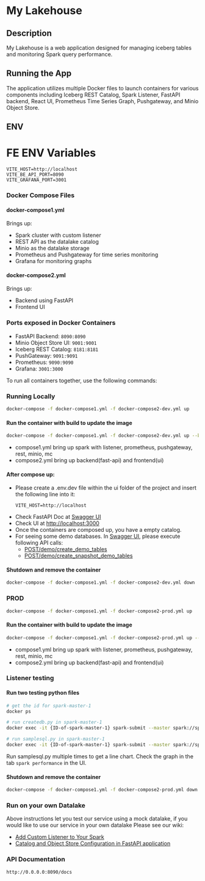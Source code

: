 # My Lakehouse

## Description
My Lakehouse is a web application designed for managing iceberg tables and monitoring Spark query performance.

## Running the App
The application utilizes multiple Docker files to launch containers for various components including Iceberg REST Catalog, Spark Listener, FastAPI backend, React UI, Prometheus Time Series Graph, Pushgateway, and Minio Object Store.

## ENV

# FE ENV Variables

``` 
VITE_HOST=http://localhost
VITE_BE_API_PORT=8090
VITE_GRAFANA_PORT=3001
```


### Docker Compose Files

#### docker-compose1.yml
Brings up:

- Spark cluster with custom listener
- REST API as the datalake catalog
- Minio as the datalake storage
- Prometheus and Pushgateway for time series monitoring
- Grafana for monitoring graphs

#### docker-compose2.yml
Brings up:

- Backend using FastAPI
- Frontend UI

### Ports exposed in Docker Containers
* FastAPI Backend: ```8090:8090```
* Minio Object Store UI: ```9001:9001```
* Iceberg REST Catalog: ```8181:8181```
* PushGateway: ```9091:9091```
* Prometheus: ```9090:9090```
* Grafana: ```3001:3000```

To run all containers together, use the following commands:

### Running Locally
```bash
docker-compose -f docker-compose1.yml -f docker-compose2-dev.yml up 
```
#### Run the container with build to update the image 
```bash
docker-compose -f docker-compose1.yml -f docker-compose2-dev.yml up --build 

```

* compose1.yml bring up spark with listener, prometheus, pushgateway, rest, minio, mc
* compose2.yml bring up backend(fast-api) and frontend(ui)

#### After compose up:
- Please create a .env.dev file within the ui folder of the project and insert the following line into it:
  ```
  VITE_HOST=http://localhost
  ```
- Check FastAPI Doc at [Swagger UI](http://localhost:8090/docs)
- Check UI at [http://localhost:3000](http://localhost:3000)
- Once the containers are composed up, you have a empty catalog. 
- For seeing some demo databases. In [Swagger UI](http://localhost:8090/docs), please execute following API calls:
  * [POST/demo/create_demo_tables](http://localhost:8090/docs#/demo-controller/create_demo_tables_demo_create_demo_tables_post)
  * [POST/demo/create_snapshot_demo_tables](http://localhost:8090/docs#/demo-controller/create_snapshot_demo_table_demo_create_snapshot_demo_tables_post)


#### Shutdown and remove the container

```bash
docker-compose -f docker-compose1.yml -f docker-compose2-dev.yml down
```


### PROD

```bash
docker-compose -f docker-compose1.yml -f docker-compose2-prod.yml up 
```
#### Run the container with build to update the image 
```bash
docker-compose -f docker-compose1.yml -f docker-compose2-prod.yml up --build 

```

* compose1.yml bring up spark with listener, prometheus, pushgateway, rest, minio, mc
* compose2.yml bring up backend(fast-api) and frontend(ui)

### Listener testing
#### Run two testing python files
```bash
# get the id for spark-master-1
docker ps

# run createdb.py in spark-master-1
docker exec -it {ID-of-spark-master-1} spark-submit --master spark://spark-master:7077 createdb.py

# run samplesql.py in spark-master-1
docker exec -it {ID-of-spark-master-1} spark-submit --master spark://spark-master:7077 samplesql.py
```
Run samplesql.py multiple times to get a line chart.
Check the graph in the tab `spark performance` in the UI.


#### Shutdown and remove the container

```bash
docker-compose -f docker-compose1.yml -f docker-compose2-prod.yml down
```

### Run on your own Datalake
Above instructions let you test our service using a mock datalake, if you would like to use our service in your own datalake
Please see our wiki:
* [Add Custom Listener to Your Spark](https://github.com/mlim-usfca/MyLakeHouse/wiki/Customized-Spark-Listener-Usage)
* [Catalog and Object Store Configuration in FastAPI application](https://github.com/mlim-usfca/MyLakeHouse/wiki/Catalog-and-Object-Store-Configuration-in-FastAPI-application)

### API Documentation
```
http://0.0.0.0:8090/docs
```

